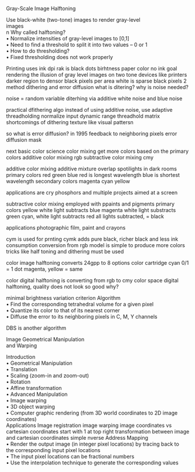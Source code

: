 Gray-Scale Image Halftoning  

Use black-white (two-tone) images to render gray-level  
images  
n Why called halftoning?  
• Normalize intensities of gray-level images to [0,1]  
• Need to find a threshold to split it into two values – 0 or 1  
• How to do thresholding?  
• Fixed thresholding does not work properly

Printing
uses ink
dpi
rak is black dots
birhtness paper color no ink
goal rendering the illusion of gray level images on two tone devices like printers
darker region to densor black pixels per area
white is sparse black pixels
2 method
dithering and error diffusion
what is ditering?
why is noise needed?

noise = random variable
diterhing via additive white noise and blue noise

practical dfithering algo
instead of using additive noise, use adaptive threadholding
normalize input dynamic range
threadhold matrix
shortcomings of dithering
texture like visual pattersn

so what is error diffusion?
in 1995
feedback to neighboring pixels
error diffusion mask


next
basic color science
color mixing
get more colors based on the primary colors
additive color mixing
rgb
subtractive color mixing
cmy


additive color mixing
additive mixture
overlap spotilights in dark rooms
primary colors
red
green blue
red is longest wavelength
blue is shortest wavelength
secondary colors
magenta
cyan yellow


applications are cry phosphors and multiple projects aimed at a screen

subtractive color mixing
employed with ppaints and pigments
primary colors
yellow
white light subtracts blue
magenta white light substracts green
cyan, white light subtracts red
all lights subtracted, = black

applications
photographic film, paint and crayons

cym is used for prnting
cymk adds pure black, richer black and less ink consumption
conversion from rgb model is simple
to produce more colors tricks like half toning and dithering must be used


color image halftoning
converts 24gpp to 8 options
color cartridge
cyan 0/1 = 1 dot
magenta, yellow = same

color digital halftoning is converting from rgb to cmy color space
digital halftoning, quality does not look so good
why?

minimal brightness variation criterion
Algorithm  
• Find the corresponding tetrahedral volume for a given pixel  
• Quantize its color to that of its nearest corner  
• Diffuse the error to its neighboring pixels in C, M, Y channels  


DBS is another algorithm


Image Geometrical Manipulation  
and Warping

Introduction  
• Geometrical Manipulation  
• Translation  
• Scaling (zoom-in and zoom-out)  
• Rotation  
• Affine transformation  
• Advanced Manipulation  
• Image warping  
• 3D object warping  
• Computer graphic rendering (from 3D world coordinates to 2D image  
coordinates)  
Applications
Image registration
image warping
image coordinates vs cartesian coordinates
start with 1 at top right
transformation between image and cartesian coordinates simple
nverse Address Mapping  
• Render the output image (in integer pixel locations) by tracing back to  
the corresponding input pixel locations  
• The input pixel locations can be fractional numbers  
• Use the interpolation technique to generate the corresponding values